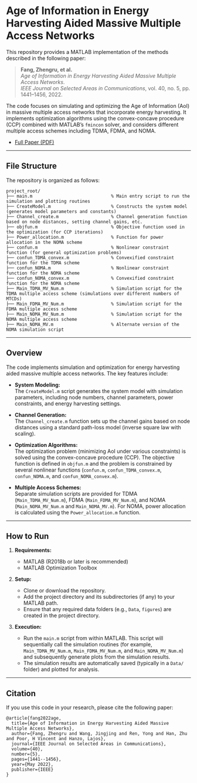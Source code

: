 # Age of Information in Energy Harvesting Aided Massive Multiple Access Networks

This repository provides a MATLAB implementation of the methods described in the following paper:

> **Fang, Zhengru, et al.**  
> _Age of Information in Energy Harvesting Aided Massive Multiple Access Networks_.  
> *IEEE Journal on Selected Areas in Communications*, vol. 40, no. 5, pp. 1441–1456, 2022.

The code focuses on simulating and optimizing the Age of Information (AoI) in massive multiple access networks that incorporate energy harvesting. It implements optimization algorithms using the convex-concave procedure (CCP) combined with MATLAB’s `fmincon` solver, and considers different multiple access schemes including TDMA, FDMA, and NOMA.

- [Full Paper (PDF)](https://arxiv.org/pdf/2112.12326)

---

## File Structure

The repository is organized as follows:

```
project_root/
├── main.m                              % Main entry script to run the simulation and plotting routines
├── CreateModel.m                       % Constructs the system model (generates model parameters and constants)
├── Channel_create.m                    % Channel generation function based on node distances, setting channel gains, etc.
├── objfun.m                            % Objective function used in the optimization (for CCP iterations)
├── Power_allocation.m                  % Function for power allocation in the NOMA scheme
├── confun.m                            % Nonlinear constraint function (for general optimization problems)
├── confun_TDMA_convex.m                % Convexified constraint function for the TDMA scheme
├── confun_NOMA.m                       % Nonlinear constraint function for the NOMA scheme
├── confun_NOMA_convex.m                % Convexified constraint function for the NOMA scheme
├── Main_TDMA_MV_Num.m                  % Simulation script for the TDMA multiple access scheme (simulations over different numbers of MTCDs)
├── Main_FDMA_MV_Num.m                  % Simulation script for the FDMA multiple access scheme
├── Main_NOMA_MV_Num.m                  % Simulation script for the NOMA multiple access scheme
├── Main_NOMA_MV.m                      % Alternate version of the NOMA simulation script
```

---

## Overview

The code implements simulation and optimization for energy harvesting aided massive multiple access networks. The key features include:

- **System Modeling:**  
  The `CreateModel.m` script generates the system model with simulation parameters, including node numbers, channel parameters, power constraints, and energy harvesting settings.

- **Channel Generation:**  
  The `Channel_create.m` function sets up the channel gains based on node distances using a standard path-loss model (inverse square law with scaling).

- **Optimization Algorithms:**  
  The optimization problem (minimizing AoI under various constraints) is solved using the convex-concave procedure (CCP). The objective function is defined in `objfun.m` and the problem is constrained by several nonlinear functions (`confun.m`, `confun_TDMA_convex.m`, `confun_NOMA.m`, and `confun_NOMA_convex.m`).

- **Multiple Access Schemes:**  
  Separate simulation scripts are provided for TDMA (`Main_TDMA_MV_Num.m`), FDMA (`Main_FDMA_MV_Num.m`), and NOMA (`Main_NOMA_MV_Num.m` and `Main_NOMA_MV.m`). For NOMA, power allocation is calculated using the `Power_allocation.m` function.

---

## How to Run

1. **Requirements:**
   - MATLAB (R2018b or later is recommended)
   - MATLAB Optimization Toolbox

2. **Setup:**
   - Clone or download the repository.
   - Add the project directory and its subdirectories (if any) to your MATLAB path.
   - Ensure that any required data folders (e.g., `Data`, `figures`) are created in the project directory.

3. **Execution:**
   - Run the `main.m` script from within MATLAB. This script will sequentially call the simulation routines (for example, `Main_TDMA_MV_Num.m`, `Main_FDMA_MV_Num.m`, and `Main_NOMA_MV_Num.m`) and subsequently generate plots from the simulation results.
   - The simulation results are automatically saved (typically in a `Data/` folder) and plotted for analysis.

---

## Citation

If you use this code in your research, please cite the following paper:

```
@article{fang2022age,
  title={Age of Information in Energy Harvesting Aided Massive Multiple Access Networks},
  author={Fang, Zhengru and Wang, Jingjing and Ren, Yong and Han, Zhu and Poor, H Vincent and Hanzo, Lajos},
  journal={IEEE Journal on Selected Areas in Communications},
  volume={40},
  number={5},
  pages={1441--1456},
  year={May 2022},
  publisher={IEEE}
}
```

